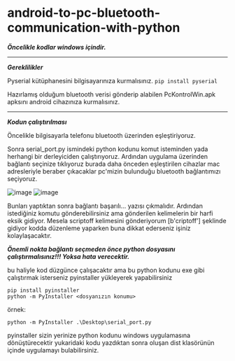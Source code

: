 # android-to-pc-bluetooth-communication-with-python
***Öncelikle kodlar windows içindir.***
___

***Gereklilikler***

Pyserial kütüphanesini bilgisayarınıza kurmalısınız. ```pip install pyserial``` 

Hazırlamış olduğum bluetooth verisi gönderip alabilen PcKontrolWin.apk apksını android cihazınıza kurmalısınız.
___

***Kodun çalıştırılması***

Öncelikle bilgisayarla telefonu bluetooth üzerinden eşleştiriyoruz.

Sonra serial_port.py ismindeki python kodunu komut isteminden yada herhangi bir derleyiciden çalıştırıyoruz. Ardından uygulama üzerinden bağlantı seçinize tıklıyoruz burada daha önceden eşleştirilen cihazlar mac adresleriyle beraber çıkacaklar pc'mizin bulunduğu bluetooth bağlantımızı seçiyoruz.

![image](https://user-images.githubusercontent.com/99413396/167316293-375a7ba6-f235-4028-8de6-34c4a506c11b.png)
![image](https://user-images.githubusercontent.com/99413396/167316359-3df6c470-2b74-45eb-86a1-c80e3af9b966.png)

Bunları yaptıktan sonra bağlantı başarılı... yazısı çıkmalıdır. Ardından istediğiniz komutu gönderebilirsiniz ama gönderilen kelimelerin bir harfi eksik gidiyor. Mesela scriptoff kelimesini gönderiyorum [b'criptoff'] şeklinde gidiyor kodda düzenleme yaparken buna dikkat ederseniz işiniz kolaylaşacaktır.

***Önemli nokta bağlantı seçmeden önce python dosyasını çalıştırmalısınız!!! Yoksa hata verecektir.***

bu haliyle kod düzgünce çalışacaktır ama bu python kodunu exe gibi çalıştırmak isterseniz pyinstaller yükleyerek yapabilirsiniz 
```
pip install pyinstaller
python -m PyInstaller <dosyanızın konumu>
```

örnek: 
```
python -m PyInstaller .\Desktop\serial_port.py
```

pyinstaller sizin yerinize python kodunu windows uygulamasına dönüştürecektir yukaridaki kodu yazdıktan sonra oluşan dist klasörünün içinde uygulamayı bulabilirsiniz.
